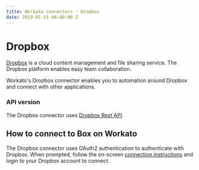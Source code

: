 ```yaml
---
title: Workato connectors - Dropbox
date: 2019-01-31 06:00:00 Z
---
```


# Dropbox
[Dropbox](https://www.dropbox.com/) is a cloud content management and file sharing service. The Dropbox platform enables easy team collaboration.

Workato's Dropbox connector enables you to automation around Dropbox and connect with other applications.

### API version
The Dropbox connector uses [Dropbox Rest API](https://www.dropbox.com/developers/documentation/http/overview).

## How to connect to Box on Workato
The Dropbox connector uses OAuth2 authentication to authenticate with Dropbox. When prompted, follow the on-screen [connection instructions](https://docs.workato.com/connections.html) and login to your Dropbox account to connect.
